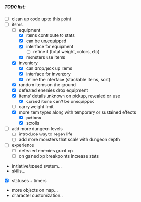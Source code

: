 ##### TODO list:
- [ ] clean up code up to this point
- [ ] items
  - [ ] equipment
    - [x] items contribute to stats
    - [x] can be un/equipped
    - [x] interface for equipment
      - [ ] refine it (total weight, colors, etc)
    - [x] monsters use items
  - [x] inventory
    - [x] can drop/pick up items
    - [x] interface for inventory
    - [x] refine the interface  (stackable items, sort)
  - [x] random items on the ground
  - [x] defeated enemies drop equipment
  - [x] items' details unknown on pickup, revealed on use
    - [x] cursed items can't be unequipped
  - [ ] carry weight limit
  - [x] more item types along with temporary or sustained effects
    - [x] potions
    - [x] scrolls
- [ ] add more dungeon levels
  - [ ] introduce way to regen life
  - [ ] add more monsters that scale with dungeon depth
- [ ] experience
  - [ ] defeated enemies grant xp
  - [ ] on gained xp breakpoints increase stats
- initiative/speed system...
- skills...
- [x] statuses + timers
- more objects on map...
- character customization...
